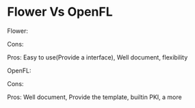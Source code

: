 # Flower Vs OpenFL

Flower:

  Cons:

  Pros: Easy to use(Provide a interface), Well document, flexibility


OpenFL:

  Cons:

  Pros: Well document, Provide the template, builtin PKI, a more 
